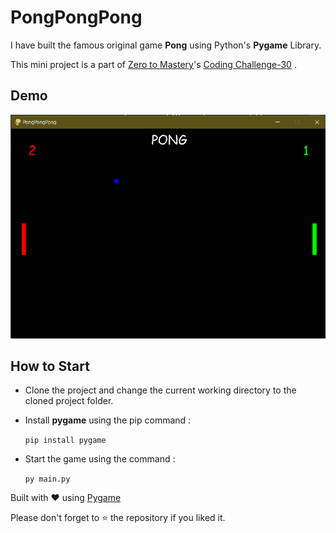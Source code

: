 # PongPongPong

<p>I have built the famous original game <b>Pong</b> using Python's <b>Pygame</b> Library. </p>

This mini project is a part of [Zero to Mastery](https://github.com/zero-to-mastery)'s [Coding Challenge-30](https://github.com/zero-to-mastery/coding_challenge-30) .


## Demo
![Pong Game](https://github.com/ashutoshkrris/Pong-Game/blob/master/demo/pong.png)

## How to Start

* Clone the project and change the current working directory to the cloned project folder.

* Install **pygame** using the pip command :

     `pip install pygame`

* Start the game using the command :

     `py main.py`


Built with ❤️️ using [Pygame](https://www.pygame.org/)

Please don't forget to ⭐ the repository if you liked it.
